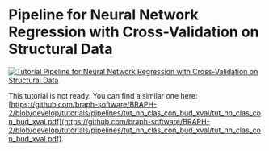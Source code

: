 # Pipeline for Neural Network Regression with Cross-Validation on Structural Data

[![Tutorial Pipeline for Neural Network Regression with Cross-Validation on Structural Data](https://img.shields.io/badge/PDF-Download-red?style=flat-square&logo=adobe-acrobat-reader)](tut_nn_reg_st_data_xval.pdf)

This tutorial is not ready. You can find a similar one here: [https://github.com/braph-software/BRAPH-2/blob/develop/tutorials/pipelines/tut_nn_clas_con_bud_xval/tut_nn_clas_con_bud_xval.pdf](https://github.com/braph-software/BRAPH-2/blob/develop/tutorials/pipelines/tut_nn_clas_con_bud_xval/tut_nn_clas_con_bud_xval.pdf).
